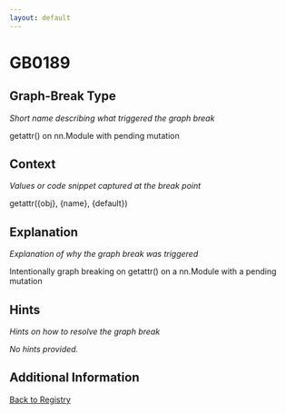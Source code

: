 ```yaml
---
layout: default
---
```

# GB0189

## Graph-Break Type
*Short name describing what triggered the graph break*

getattr() on nn.Module with pending mutation

## Context
*Values or code snippet captured at the break point*

getattr({obj}, {name}, {default})

## Explanation
*Explanation of why the graph break was triggered*

Intentionally graph breaking on getattr() on a nn.Module with a pending mutation

## Hints
*Hints on how to resolve the graph break*

*No hints provided.*


## Additional Information

<!-- ADDITIONAL INFORMATION START - Add custom information below this line -->

<!-- ADDITIONAL INFORMATION END -->

[Back to Registry](../index.html)
